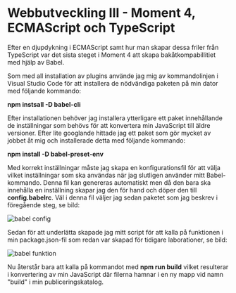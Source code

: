 # Webbutveckling III - Moment 4, ECMAScript och TypeScript

Efter en djupdykning i ECMAScript samt hur man skapar dessa friler från TypeScript
var det sista steget i Moment 4 att skapa bakåtkompabillitiet med hjälp av Babel.

Som med all installation av plugins använde jag mig av kommandolinjen i Visual Studio Code
för att installera de nödvändiga paketen på min dator med följande kommando:

**npm instsall -D babel-cli**

Efter installationen behöver jag installera ytterligare ett paket innehållande 
de inställningar som behövs för att konvertera min JavaScript till äldre versioner. 
Efter lite googlande hittade jag ett paket som gör mycket av jobbet åt mig och installerade
detta med följande kommando:

**npm install -D babel-preset-env**

Med korrekt inställningar måste jag skapa en konfigurationsfil för att välja vilket 
inställningar som ska användas när jag slutligen använder mitt Babel-kommando.
Denna fil kan genereras automatiskt men då den bara ska innehålla en inställning
skapar jag den för hand och döper den till **config.babelrc**.
Väl i denna fil väljer jag sedan paketet som jag beskrev i föregående steg, se bild:

![babel config](http://studenter.miun.se/~joem1800/webbutveckling%203/moment4/babel.jpg)

Sedan för att underlätta skapade jag mitt script för att kalla på funktionen i min package.json-fil
som redan var skapad för tidigare laborationer, se bild: 

![babel funktion](http://studenter.miun.se/~joem1800/webbutveckling%203/moment4/babel2.jpg)

Nu återstår bara att kalla på kommandot med **npm run build** vilket resulterar i konvertering av
min JavaScript där filerna hamnar i en ny mapp vid namn "build" i min publiceringskatalog. 
